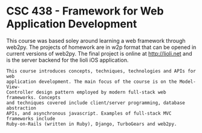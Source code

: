 CSC 438 - Framework for Web Application Development
===================================================

This course was based soley around learning a web framework through web2py.  The projects of homework are in w2p format that can be opened in current versions of web2py.  The final project is online at http://lioli.net and is the server backend for the lioli iOS application.


	This course introduces concepts, techniques, technologies and APIs for web 
	application development. The main focus of the course is on the Model-View-
	Controller design pattern employed by modern full-stack web frameworks. Concepts 
	and techniques covered include client/server programming, database abstraction 
	APIs, and asynchronous javascript. Examples of full-stack MVC frameworks include 
	Ruby-on-Rails (written in Ruby), Django, TurboGears and web2py.